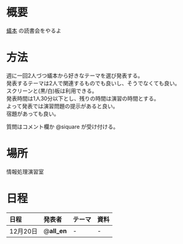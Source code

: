# 概要
[蟻本](http://www.amazon.co.jp/プログラミングコンテストチャレンジブック-第2版-～問題解決のアルゴリズム活用力とコーディングテクニックを鍛える～-秋葉拓哉/dp/4839941068/ref=sr_1_1?ie=UTF8&qid=1387357639&sr=8-1&keywords=蟻本) の読書会をやるよ


# 方法

週に一回2人づつ蟻本から好きなテーマを選び発表する。  
発表するテーマは2人で関連するものでも良いし、そうでなくても良い。  
スクリーンと(黒/白)板は利用できる。  
発表時間は1人30分以下とし、残りの時間は演習の時間とする。  
よって発表では演習問題の提示があると良い。  
宿題があっても良い。  

質問はコメント欄か @siquare が受け付ける。  


# 場所
情報処理演習室

# 日程

| 日程 | 発表者 | テーマ | 資料 |
|:--|:--|:--|:--|
| 12月20日 | @__all_en__ | - | - |

